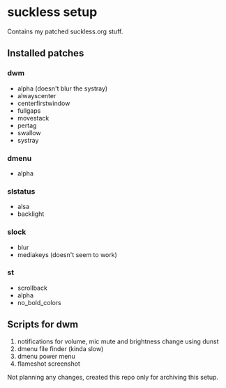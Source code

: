 # suckless setup

Contains my patched suckless.org stuff.

## Installed patches
### dwm
 - alpha (doesn't blur the systray)
 - alwayscenter
 - centerfirstwindow
 - fullgaps
 - movestack
 - pertag
 - swallow
 - systray
### dmenu
 - alpha
### slstatus
 - alsa
 - backlight
### slock 
 - blur
 - mediakeys (doesn't seem to work)
### st
 - scrollback
 - alpha
 - no_bold_colors

## Scripts for dwm
1. notifications for volume, mic mute and brightness change using dunst
2. dmenu file finder (kinda slow)
3. dmenu power menu
4. flameshot screenshot 

Not planning any changes, created this repo only for archiving this setup.
